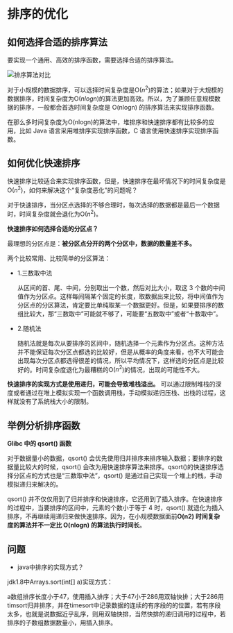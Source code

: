 # 排序的优化

## 如何选择合适的排序算法

要实现一个通用、高效的排序函数，需要选择合适的排序算法。

![排序算法对比](https://static001.geekbang.org/resource/image/1f/fd/1f6ef7e0a5365d6e9d68f0ccc71755fd.jpg)

对于小规模的数据排序，可以选择时间复杂度是O($n^2$)的算法；如果对于大规模的数据排序，时间复杂度为O($nlogn$)的算法更加高效。所以，为了兼顾任意规模数据的排序，一般都会首选时间复杂度是 O(nlogn) 的排序算法来实现排序函数。

在那么多时间复杂度为O(nlogn)的算法中，堆排序和快速排序都有比较多的应用，比如 Java 语言采用堆排序实现排序函数，C 语言使用快速排序实现排序函数。

## 如何优化快速排序

快速排序比较适合来实现排序函数，但是，快速排序在最坏情况下的时间复杂度是 O($n^2$)，如何来解决这个“复杂度恶化”的问题呢？

对于快速排序，当分区点选择的不够合理时，每次选择的数据都是最后一个数据时，时间复杂度就会退化为O($n^2$)。

**快速排序如何选择合适的分区点？**

最理想的分区点是：**被分区点分开的两个分区中，数据的数量差不多。**

两个比较常用、比较简单的分区算法：

* 1.三数取中法

  从区间的首、尾、中间，分别取出一个数，然后对比大小，取这 3 个数的中间值作为分区点。这样每间隔某个固定的长度，取数据出来比较，将中间值作为分区点的分区算法，肯定要比单纯取某一个数据更好。但是，如果要排序的数组比较大，那“三数取中”可能就不够了，可能要“五数取中”或者“十数取中”。

* 2.随机法

  随机法就是每次从要排序的区间中，随机选择一个元素作为分区点。这种方法并不能保证每次分区点都选的比较好，但是从概率的角度来看，也不大可能会出现每次分区点都选得很差的情况，所以平均情况下，这样选的分区点是比较好的。时间复杂度退化为最糟糕的O($n^2$)的情况，出现的可能性不大。

**快速排序的实现方式是使用递归，可能会导致堆栈溢出。** 可以通过限制堆栈的深度或者通过在堆上模拟实现一个函数调用栈，手动模拟递归压栈、出栈的过程，这样就没有了系统栈大小的限制。

## 举例分析排序函数

**Glibc 中的 qsort() 函数**

对于数据量小的数据，qsort() 会优先使用归并排序来排序输入数据；要排序的数据量比较大的时候，qsort() 会改为用快速排序算法来排序。qsort()的快速排序选择分区点的方式也是“三数取中法”，qsort() 是通过自己实现一个堆上的栈，手动模拟递归来解决的。

qsort() 并不仅仅用到了归并排序和快速排序，它还用到了插入排序。在快速排序的过程中，当要排序的区间中，元素的个数小于等于 4 时，qsort() 就退化为插入排序，不再继续用递归来做快速排序。因为，在小规模数据面前**O(n2) 时间复杂度的算法并不一定比 O(nlogn) 的算法执行时间长**。

## 问题

* java中排序的实现方式？

jdk1.8中Arrays.sort(int[] a)实现方式：

a数组排序长度小于47，使用插入排序；大于47小于286用双轴快排；大于286用timsort归并排序，并在timesort中记录数据的连续的有序段的的位置，若有序段太多，也就是说数据近乎乱序，则用双轴快排，当然快排的递归调用的过程中，若排序的子数组数据数量小，用插入排序。
